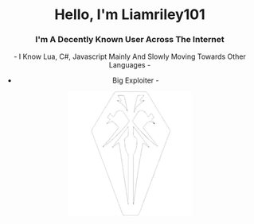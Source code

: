 <h1 align="center">Hello, I'm Liamriley101</h1>
<h3 align="center">I'm A Decently Known User Across The Internet</h3>

<div align="center">
  - I Know Lua, C#, Javascript Mainly And Slowly Moving Towards Other Languages -

  - Big Exploiter -
</div>

<div align="center">
  <img src="https://github.com/Liamriley101/Description/blob/master/file_911290cb-b73f-4a99-8a3c-5e9b3efc34bd.png" alt="liamriley101" />
</div>
